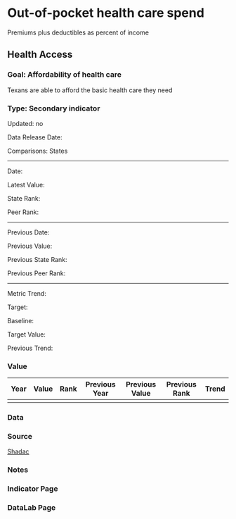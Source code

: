 # Out-of-pocket health care spend

Premiums plus deductibles as percent of income

## Health Access

### Goal: Affordability of health care

Texans are able to afford the basic health care they need

### Type: Secondary indicator

Updated: no

Data Release Date: 

Comparisons: States

----

Date: 

Latest Value:  

State Rank: 

Peer Rank: 

----

Previous Date: 

Previous Value: 

Previous State Rank: 

Previous Peer Rank: 

----
Metric Trend: 

Target: 

Baseline: 

Target Value: 

Previous Trend: 



### Value

|Year         |  Value      | Rank        | Previous Year| Previous Value | Previous Rank  | Trend| 
| ----------- | ----------- | ----------- | ----------- | ----------- | ----------- | -----------|
|             |             |             |             |              |            |            |

### Data

### Source

[Shadac](http://statehealthcompare.shadac.org/map/229/median-medical-outofpocket-spending-by-total#a/27/263)

### Notes



### Indicator Page


### DataLab Page
